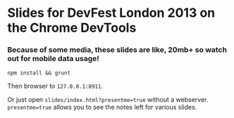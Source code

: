 # Slides for DevFest London 2013 on the Chrome DevTools

### Because of some media, these slides are like, 20mb+ so watch out for mobile data usage!

`npm install && grunt`

Then browser to `127.0.0.1:8911`.

Or just open `slides/index.html?presentme=true` without a webserver. `presentme=true` allows you to see the notes left for various slides.
